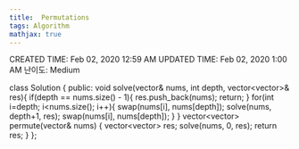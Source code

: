 ```yaml
---
title:  Permutations
tags: Algorithm
mathjax: true
---
```



CREATED TIME: Feb 02, 2020 12:59 AM
UPDATED TIME: Feb 02, 2020 1:00 AM
난이도: Medium

class Solution {
    public:
        void solve(vector<int>& nums, int depth, vector<vector<int>>& res){
            if(depth == nums.size() - 1){
                res.push_back(nums);
                return;
            }
            for(int i=depth; i<nums.size(); i++){
                swap(nums[i], nums[depth]);
                solve(nums, depth+1, res);
                swap(nums[i], nums[depth]);
            }
        }
        vector<vector<int>> permute(vector<int>& nums) {
            vector<vector<int>> res;
            solve(nums, 0, res);
            return res;
        }
    };